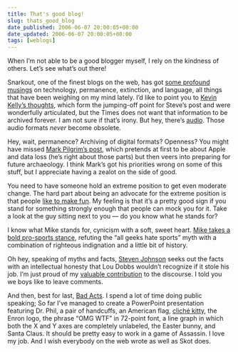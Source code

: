 ```yaml
---
title: That's good blog!
slug: thats_good_blog
date_published: 2006-06-07 20:00:05+00:00
date_updated: 2006-06-07 20:00:05+00:00
tags: [weblogs]
---
```

When I’m not able to be a good blogger myself, I rely on the kindness of others. Let’s see what’s out there!

Snarkout, one of the finest blogs on the web, has got [some profound musings](http://www.snarkout.org/archives/2006/05/31/) on technology, permanence, extinction, and language, all things that have been weighing on my mind lately. I’d like to point you to [Kevin Kelly’s thoughts](http://select.nytimes.com/gst/abstract.html?res=F30913FC3D5A0C778DDDAC0894DE404482&amp;oref=login), which form the jumping-off point for Steve’s post and were wonderfully articulated, but the Times does not want that information to be archived forever. I am not sure if that’s irony. But hey, there’s [audio](http://minnesota.publicradio.org/display/web/2006/06/01/midmorning2/). Those audio formats *never* become obsolete.

Hey, wait, permanence? Archiving of digital formats? Openness? You might have missed [Mark Pilgrim’s post](http://diveintomark.org/archives/2006/06/02/when-the-bough-breaks), which pretends at first to be about Apple and data loss (he’s right about those parts) but then veers into preparing for future archaeology. I think Mark’s got his priorities wrong on some of this stuff, but I appreciate having a zealot on the side of good.

You need to have someone hold an extreme position to get even moderate change. The hard part about being an advocate for the extreme position is that people [like to make fun](http://ldopa.net/2006/06/04/cory-doctorow-visits-a-radio-shack/). My feeling is that it’s a pretty good sign if you stand for something strongly enough that people can mock you for it. Take a look at the guy sitting next to you — do you know what he stands for?

I know what Mike stands for, cynicism with a soft, sweet heart. [Mike takes a bold pro-sports stance](http://weblog.muledesign.com/stable/more_than_chasing_a_ball_around.php), refuting the “all geeks hate sports” myth with a combination of righteous indignation and a little bit of history.

Oh hey, speaking of myths and facts, [Steven Johnson](http://www.stevenberlinjohnson.com/2006/05/i_love_this_lou.html) seeks out the facts with an intellectual honesty that Lou Dobbs wouldn’t recognize if it stole his job. I’m just proud of my [valuable contribution](http://www.stevenberlinjohnson.com/2006/05/i_love_this_lou.html#comment-18015538) to the discourse. I told you we boys like to leave comments.

And then, best for last, [Bad Acts](http://www.izzlepfaff.com/blog/archives/2006/05/bad_acts_1.php). I spend a lot of time doing public speaking; So far I’ve managed to create a PowerPoint presentation featuring Dr. Phil, a pair of handcuffs, an American flag, [cliché kitty](http://en.wikipedia.org/wiki/Every_time_you_masturbate..._God_kills_a_kitten), the Enron logo, the phrase “OMG WTF” in 72-point font, a line graph in which both the X and Y axes are completely unlabeled, the Easter bunny, and Santa Claus. It should be pretty easy to work in a game of Assassin. I love my job. And I wish everybody on the web wrote as well as Skot does.
